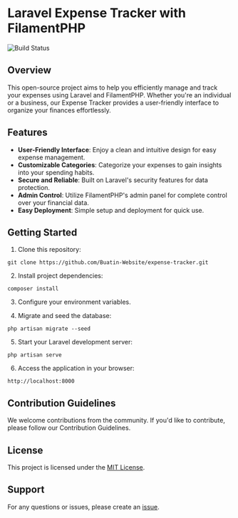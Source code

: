 # Laravel Expense Tracker with FilamentPHP

<img src="https://github.com/Buatin-Website/expense-tracker/actions/workflows/laravel-tests.yml/badge.svg" alt="Build Status">

## Overview

This open-source project aims to help you efficiently manage and track your expenses using Laravel and FilamentPHP. Whether you're an individual or a business, our Expense Tracker provides a user-friendly interface to organize your finances effortlessly.

## Features

- **User-Friendly Interface**: Enjoy a clean and intuitive design for easy expense management.
- **Customizable Categories**: Categorize your expenses to gain insights into your spending habits.
- **Secure and Reliable**: Built on Laravel's security features for data protection.
- **Admin Control**: Utilize FilamentPHP's admin panel for complete control over your financial data.
- **Easy Deployment**: Simple setup and deployment for quick use.

## Getting Started

1. Clone this repository:

```shell
git clone https://github.com/Buatin-Website/expense-tracker.git
```

2. Install project dependencies:

```shell
composer install
```

3. Configure your environment variables.

4. Migrate and seed the database:

```shell
php artisan migrate --seed
```

5. Start your Laravel development server:

```shell
php artisan serve
```

6. Access the application in your browser:

```shell
http://localhost:8000
```

## Contribution Guidelines
We welcome contributions from the community. If you'd like to contribute, please follow our Contribution Guidelines.

## License
This project is licensed under the [MIT License](https://github.com/Buatin-Website/expense-tracker/LICENSE).

## Support
For any questions or issues, please create an [issue](https://github.com/Buatin-Website/expense-tracker/issues).
